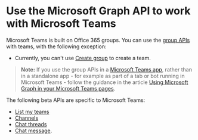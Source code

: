 # Use the Microsoft Graph API to work with Microsoft Teams

Microsoft Teams is built on Office 365 groups. You can use the [group APIs](group.md) with teams, with the following exception: 

- Currently, you can't use [Create group](../api/group_post_groups.md) to create a team.  

>**Note:** If you use the group APIs in a [Microsoft Teams app](https://msdn.microsoft.com/en-us/microsoft-teams), rather than in a standalone app - for example as part of a tab or bot running in Microsoft Teams - follow the guidance in the article [Using Microsoft Graph in your Microsoft Teams pages](https://msdn.microsoft.com/en-us/microsoft-teams/graph).

The following beta APIs are specific to Microsoft Teams: 

- [List my teams](../api/user_list_joinedteams.md)
- [Channels](channel.md)
- [Chat threads](chatthread.md)
- [Chat message](chatmessage.md).
